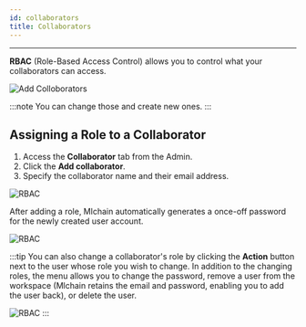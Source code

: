 ```yaml
---
id: collaborators
title: Collaborators
---
```


--------------------

**RBAC** (Role-Based Access Control) allows you to control what your collaborators can access.

![Add Colloborators](/assets/roles.png)

:::note
You can change those and create new ones.
:::

## Assigning a Role to a Collaborator

1. Access the **Collaborator** tab from the Admin.
1. Click the **Add collaborator**.
1. Specify the collaborator name and their email address.

![RBAC](/assets/add-role.png)

After adding a role, Mlchain automatically generates a once-off password for the newly created user account. 

![RBAC](/assets/rbac-success.png)

:::tip
You can also change a collaborator's role by clicking the **Action** button next to the user whose role you wish to change. In addition to the changing roles, the menu allows you to change the password, remove a user from the workspace (Mlchain retains the email and password, enabling you to add the user back), or delete the user.

![RBAC](/assets/change-role.png) 
:::